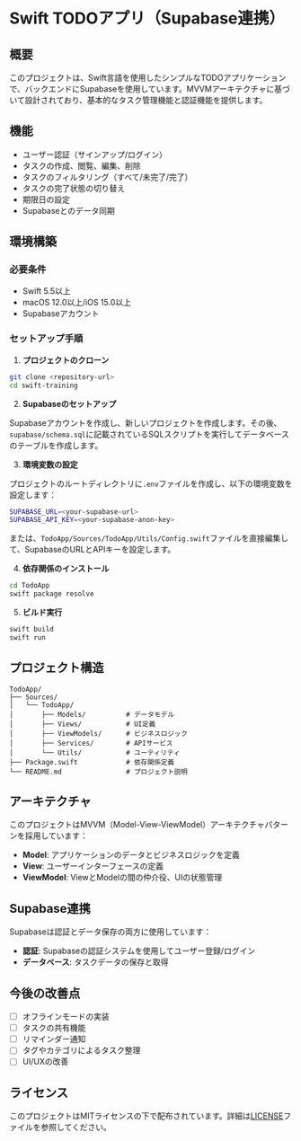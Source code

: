 # Swift TODOアプリ（Supabase連携）

## 概要

このプロジェクトは、Swift言語を使用したシンプルなTODOアプリケーションで、バックエンドにSupabaseを使用しています。MVVMアーキテクチャに基づいて設計されており、基本的なタスク管理機能と認証機能を提供します。

## 機能

- ユーザー認証（サインアップ/ログイン）
- タスクの作成、閲覧、編集、削除
- タスクのフィルタリング（すべて/未完了/完了）
- タスクの完了状態の切り替え
- 期限日の設定
- Supabaseとのデータ同期

## 環境構築

### 必要条件

- Swift 5.5以上
- macOS 12.0以上/iOS 15.0以上
- Supabaseアカウント

### セットアップ手順

1. **プロジェクトのクローン**

```bash
git clone <repository-url>
cd swift-training
```

2. **Supabaseのセットアップ**

Supabaseアカウントを作成し、新しいプロジェクトを作成します。その後、`supabase/schema.sql`に記載されているSQLスクリプトを実行してデータベースのテーブルを作成します。

3. **環境変数の設定**

プロジェクトのルートディレクトリに`.env`ファイルを作成し、以下の環境変数を設定します：

```bash
SUPABASE_URL=<your-supabase-url>
SUPABASE_API_KEY=<your-supabase-anon-key>
```

または、`TodoApp/Sources/TodoApp/Utils/Config.swift`ファイルを直接編集して、SupabaseのURLとAPIキーを設定します。

4. **依存関係のインストール**

```bash
cd TodoApp
swift package resolve
```

5. **ビルド実行**

```bash
swift build
swift run
```

## プロジェクト構造

```
TodoApp/
├── Sources/
│   └── TodoApp/
│       ├── Models/          # データモデル
│       ├── Views/           # UI定義
│       ├── ViewModels/      # ビジネスロジック
│       ├── Services/        # APIサービス
│       └── Utils/           # ユーティリティ
├── Package.swift            # 依存関係定義
└── README.md                # プロジェクト説明
```

## アーキテクチャ

このプロジェクトはMVVM（Model-View-ViewModel）アーキテクチャパターンを採用しています：

- **Model**: アプリケーションのデータとビジネスロジックを定義
- **View**: ユーザーインターフェースの定義
- **ViewModel**: ViewとModelの間の仲介役、UIの状態管理

## Supabase連携

Supabaseは認証とデータ保存の両方に使用しています：

- **認証**: Supabaseの認証システムを使用してユーザー登録/ログイン
- **データベース**: タスクデータの保存と取得

## 今後の改善点

- [ ] オフラインモードの実装
- [ ] タスクの共有機能
- [ ] リマインダー通知
- [ ] タグやカテゴリによるタスク整理
- [ ] UI/UXの改善

## ライセンス

このプロジェクトはMITライセンスの下で配布されています。詳細は[LICENSE](LICENSE)ファイルを参照してください。
